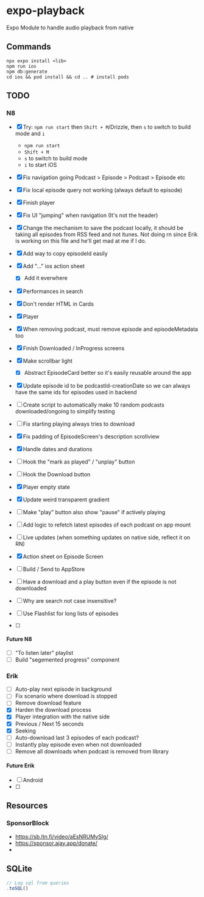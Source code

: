 # expo-playback

Expo Module to handle audio playback from native

## Commands

```shell
npx expo install <lib>
npm run ios
npm db:generate
cd ios && pod install && cd .. # install pods
```

## TODO

### N8

- [x] Try: `npm run start` then `Shift + M`/Drizzle, then `s` to switch to build mode and `i`
  - `npm run start`
  - `Shift + M`
  - `s` to switch to build mode
  - `i` to start iOS
- [x] Fix navigation going Podcast > Episode > Podcast > Episode etc
- [x] Fix local episode query not working (always default to episode)
- [x] Finish player
- [x] Fix UI "jumping" when navigation (It's not the header)
- [x] Change the mechanism to save the podcast locally, it should be taking all episodes from RSS feed and not itunes. Not doing rn since Erik is working on this file and he'll get mad at me if I do.
- [x] Add way to copy episodeId easily
- [x] Add "..." ios action sheet
  - [x] Add it everwhere
- [x] Performances in search
- [x] Don't render HTML in Cards
- [x] Player
- [x] When removing podcast, must remove episode and episodeMetadata too
- [x] Finish Downloaded / InProgress screens
- [x] Make scrollbar light

  - [x] Abstract EpisodeCard better so it's easily reusable around the app

- [x] Update episode id to be podcastId-creationDate so we can always have the same ids for episodes used in backend
- [ ] Create script to automatically make 10 random podcasts downloaded/ongoing to simplify testing
- [ ] Fix starting playing always tries to download
- [x] Fix padding of EpisodeScreen's description scrollview
- [x] Handle dates and durations
- [ ] Hook the "mark as played" / "unplay" button
- [ ] Hook the Download button
- [x] Player empty state
- [x] Update weird transparent gradient
- [ ] Make "play" button also show "pause" if actively playing
- [ ] Add logic to refetch latest episodes of each podcast on app mount
- [ ] Live updates (when something updates on native side, reflect it on RN)
- [x] Action sheet on Episode Screen
- [ ] Build / Send to AppStore
- [ ] Have a download and a play button even if the episode is not downloaded
- [ ] Why are search not case insensitive?
- [ ] Use Flashlist for long lists of episodes
- [ ]

#### Future N8

- [ ] "To listen later" playlist
- [ ] Build "segemented progress" component

### Erik

- [ ] Auto-play next episode in background
- [ ] Fix scenario where download is stopped
- [ ] Remove download feature
- [x] Harden the download process
- [x] Player integration with the native side
- [x] Previous / Next 15 seconds
- [x] Seeking
- [ ] Auto-download last 3 episodes of each podcast?
- [ ] Instantly play episode even when not downloaded
- [ ] Remove all downloads when podcast is removed from library

#### Future Erik

- [ ] Android
- [ ]

## Resources

### SponsorBlock

- https://sb.ltn.fi/video/aEsNRUMySIg/
- https://sponsor.ajay.app/donate/
-

## SQLite

```ts
// Log sql from queries
.toSQL()
```
